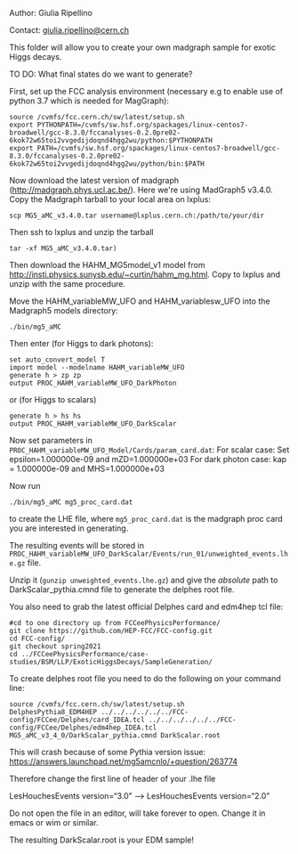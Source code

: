 Author: Giulia Ripellino

Contact: giulia.ripellino@cern.ch

This folder will allow you to create your own madgraph sample for exotic Higgs decays.

TO DO: What final states do we want to generate?

First, set up the FCC analysis environment (necessary e.g to enable use of python 3.7 which is needed for MagGraph):
```
source /cvmfs/fcc.cern.ch/sw/latest/setup.sh
export PYTHONPATH=/cvmfs/sw.hsf.org/spackages/linux-centos7-broadwell/gcc-8.3.0/fccanalyses-0.2.0pre02-6kok72w65toi2vvgedijdoqnd4hgg2wu/python:$PYTHONPATH
export PATH=/cvmfs/sw.hsf.org/spackages/linux-centos7-broadwell/gcc-8.3.0/fccanalyses-0.2.0pre02-6kok72w65toi2vvgedijdoqnd4hgg2wu/python/bin:$PATH
```

Now download the latest version of madgraph (http://madgraph.phys.ucl.ac.be/). Here we're using MadGraph5 v3.4.0. Copy the Madgraph tarball to your local area on lxplus:

```
scp MG5_aMC_v3.4.0.tar username@lxplus.cern.ch:/path/to/your/dir
```

Then ssh to lxplus and unzip the tarball 
```
tar -xf MG5_aMC_v3.4.0.tar)
```

Then download the HAHM_MG5model_v1 model from http://insti.physics.sunysb.edu/~curtin/hahm_mg.html. Copy to lxplus and unzip with the same procedure.

Move the HAHM_variableMW_UFO and HAHM_variablesw_UFO into the Madgraph5 models directory:
```
./bin/mg5_aMC
```

Then enter (for Higgs to dark photons):
```
set auto_convert_model T
import model --modelname HAHM_variableMW_UFO
generate h > zp zp 
output PROC_HAHM_variableMW_UFO_DarkPhoton
```

or (for Higgs to scalars)
```
generate h > hs hs 
output PROC_HAHM_variableMW_UFO_DarkScalar
```

Now set parameters in `PROC_HAHM_variableMW_UFO_Model/Cards/param_card.dat`:
For scalar case: Set epsilon=1.000000e-09 and mZD=1.000000e+03
For dark photon case: kap = 1.000000e-09 and MHS=1.000000e+03 

Now run
```
./bin/mg5_aMC mg5_proc_card.dat
```
to create the LHE file, where `mg5_proc_card.dat` is the madgraph proc card you are interested in generating.


The resulting events will be stored in `PROC_HAHM_variableMW_UFO_DarkScalar/Events/run_01/unweighted_events.lhe.gz` file.

Unzip it (`gunzip unweighted_events.lhe.gz`) and give the *absolute* path to DarkScalar_pythia.cmnd file to generate the delphes root file.



You also need to grab the latest official Delphes card and edm4hep tcl file:
```
#cd to one directory up from FCCeePhysicsPerformance/
git clone https://github.com/HEP-FCC/FCC-config.git
cd FCC-config/
git checkout spring2021
cd ../FCCeePhysicsPerformance/case-studies/BSM/LLP/ExoticHiggsDecays/SampleGeneration/
```

To create delphes root file you need to do the following on your command line:

```
source /cvmfs/fcc.cern.ch/sw/latest/setup.sh
DelphesPythia8_EDM4HEP ../../../../../../FCC-config/FCCee/Delphes/card_IDEA.tcl ../../../../../../FCC-config/FCCee/Delphes/edm4hep_IDEA.tcl MG5_aMC_v3_4_0/DarkScalar_pythia.cmnd DarkScalar.root
```

This will crash because of some Pythia version issue: https://answers.launchpad.net/mg5amcnlo/+question/263774

Therefore change the first line of header of your .lhe file

LesHouchesEvents version=“3.0” —> LesHouchesEvents version=“2.0”

Do not open the file in an editor, will take forever to open. Change it in emacs or wim or similar.

The resulting DarkScalar.root is your EDM sample!
